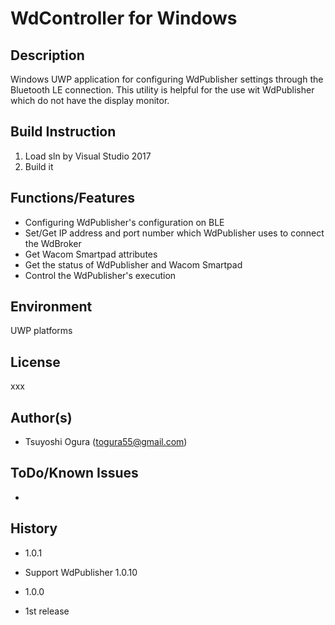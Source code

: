 # WdController for Windows
## Description
Windows UWP application for configuring WdPublisher settings through the Bluetooth LE connection. This utility is helpful for the use wit WdPublisher which do not have the display monitor.  
## Build Instruction
1. Load sln by Visual Studio 2017   
2. Build it   
## Functions/Features  
- Configuring WdPublisher's configuration on BLE  
- Set/Get IP address and port number which WdPublisher uses to connect the WdBroker
- Get Wacom Smartpad attributes
- Get the status of WdPublisher and Wacom Smartpad
- Control the WdPublisher's execution
## Environment
UWP platforms  
## License
xxx  
## Author(s)
* Tsuyoshi Ogura (togura55@gmail.com)  
## ToDo/Known Issues
*   
## History
* 1.0.1 
 - Support WdPublisher 1.0.10
* 1.0.0
 - 1st release
